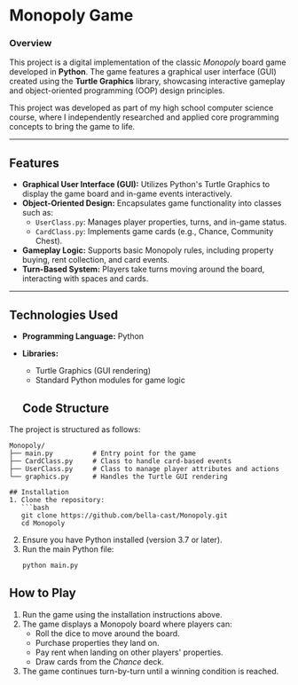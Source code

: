 # Monopoly Game

### Overview
This project is a digital implementation of the classic *Monopoly* board game developed in **Python**. The game features a graphical user interface (GUI) created using the **Turtle Graphics** library, showcasing interactive gameplay and object-oriented programming (OOP) design principles.

This project was developed as part of my high school computer science course, where I independently researched and applied core programming concepts to bring the game to life.

---

## Features
- **Graphical User Interface (GUI):** Utilizes Python's Turtle Graphics to display the game board and in-game events interactively.
- **Object-Oriented Design:** Encapsulates game functionality into classes such as:
  - `UserClass.py`: Manages player properties, turns, and in-game status.
  - `CardClass.py`: Implements game cards (e.g., Chance, Community Chest).
- **Gameplay Logic:** Supports basic Monopoly rules, including property buying, rent collection, and card events.
- **Turn-Based System:** Players take turns moving around the board, interacting with spaces and cards.

---

## Technologies Used
- **Programming Language:** Python
- **Libraries:**
  - Turtle Graphics (GUI rendering)
  - Standard Python modules for game logic

  ## Code Structure
The project is structured as follows:
```plaintext
Monopoly/
├── main.py          # Entry point for the game
├── CardClass.py     # Class to handle card-based events
├── UserClass.py     # Class to manage player attributes and actions
└── graphics.py      # Handles the Turtle GUI rendering

## Installation
1. Clone the repository:
   ```bash
   git clone https://github.com/bella-cast/Monopoly.git
   cd Monopoly
   ```
2. Ensure you have Python installed (version 3.7 or later).
3. Run the main Python file:
   ```bash
   python main.py
   ```
## How to Play
1. Run the game using the installation instructions above.
2. The game displays a Monopoly board where players can:
   - Roll the dice to move around the board.
   - Purchase properties they land on.
   - Pay rent when landing on other players' properties.
   - Draw cards from the *Chance* deck.
3. The game continues turn-by-turn until a winning condition is reached.
